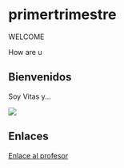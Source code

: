 # primertrimestre

WELCOME


How are u

## Bienvenidos

Soy Vitas y... 

![](https://kratkoe.com/wp-content/uploads/2018/01/basketbol-doklad-4-klass.jpg)

## Enlaces

[Enlace al profesor](https://github.com/d-prieto)


